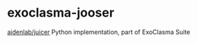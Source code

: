 # exoclasma-jooser

[aidenlab/juicer](https://github.com/aidenlab/juicer) Python implementation, part of ExoClasma Suite
